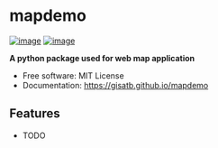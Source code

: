 # mapdemo


[![image](https://img.shields.io/pypi/v/mapdemo.svg)](https://pypi.python.org/pypi/mapdemo)
[![image](https://img.shields.io/conda/vn/conda-forge/mapdemo.svg)](https://anaconda.org/conda-forge/mapdemo)


**A python package used for web map application**


-   Free software: MIT License
-   Documentation: https://gisatb.github.io/mapdemo
    

## Features

-   TODO
